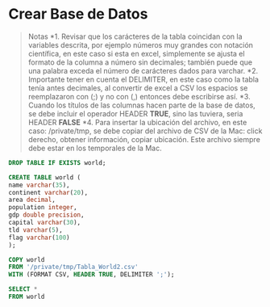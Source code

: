 

# Crear Base de Datos 

> Notas
>*1. Revisar que los carácteres de la tabla coincidan con la variables descrita, por ejemplo números muy grandes con notación científica, en este caso si esta en excel, simplemente se ajusta el formato de la columna a número sin decimales; también puede que una palabra exceda el número de carácteres dados para varchar.
>*2. Importante tener en cuenta el DELIMITER, en este caso como la tabla tenía antes decimales, al convertir de excel a CSV los espacios se reemplazaron con (;) y no con (,) entonces debe escribirse así. 
>*3. Cuando los títulos de las columnas hacen parte de la base de datos, se debe incluir el operador HEADER **TRUE**, sino las tuviera, seria HEADER **FALSE**
>*4. Para insertar la ubicación del archivo, en este caso: /private/tmp, se debe copiar del archivo de CSV de la Mac: click derecho, obtener información, copiar ubicación. Este archivo siempre debe estar en los temporales de la Mac.


```sql
DROP TABLE IF EXISTS world;

CREATE TABLE world (
name varchar(35),
continent varchar(20),
area decimal,
population integer,
gdp double precision,
capital varchar(30),
tld varchar(5),
flag varchar(100)
);

COPY world
FROM '/private/tmp/Tabla_World2.csv'
WITH (FORMAT CSV, HEADER TRUE, DELIMITER ';');

SELECT *
FROM world
````
